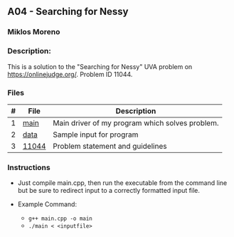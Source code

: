 ## A04 - Searching for Nessy
### Miklos Moreno
### Description:

This is a solution to the "Searching for Nessy" UVA problem on https://onlinejudge.org/. Problem ID 11044.

### Files

|   #   | File               | Description                                     |
| :---: | ------------------ | ----------------------------------------------- |
|   1   | [main](main.cpp)   | Main driver of my program which solves problem. |
|   2   | [data](data.txt)   | Sample input for program                        |
|   3   | [11044](11044.pdf) | Problem statement and guidelines                |

### Instructions

- Just compile main.cpp, then run the executable from the command line but be sure to redirect
input to a correctly formatted input file.

- Example Command:
    - `g++ main.cpp -o main`
    - `./main < <inputfile>`